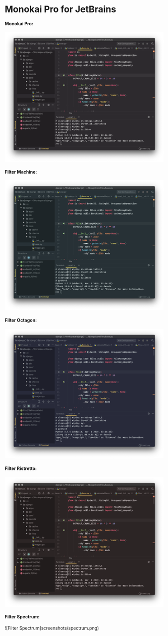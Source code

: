 # Monokai Pro for JetBrains

#### Monokai Pro:

![Monokai Pro](screenshots/default.png)

#### Filter Machine:

![Filter Machine](screenshots/machine.png)

#### Filter Octagon:

![Filter Octagon](screenshots/octagon.png)

#### Filter Ristretto:

![Filter Ristretto](screenshots/ristretto.png)

#### Filter Spectrum:

![Filter Spectrum]screenshots/spectrum.png)
